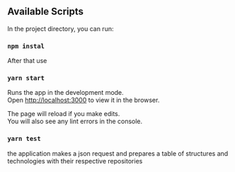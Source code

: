 
## Available Scripts

In the project directory, you can run:

### `npm instal`


After that use <br />

### `yarn start`


Runs the app in the development mode.<br />
Open [http://localhost:3000](http://localhost:3000) to view it in the browser.

The page will reload if you make edits.<br />
You will also see any lint errors in the console.

### `yarn test`

the application makes a json request and prepares a table of structures and technologies with their respective repositories